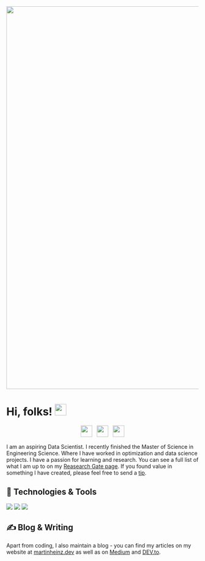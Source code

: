


<img src="https://user-images.githubusercontent.com/90649106/182227160-eca94b1e-9992-4156-8dd1-9c708ac7aca3.png" width="1000" >
     
# Hi, folks! <img src="https://raw.githubusercontent.com/MartinHeinz/MartinHeinz/master/wave.gif" width="30px">

<p align='center'>
<a href="https://www.researchgate.net/profile/Valeria-Pineda-Romero"><img height="30" src="https://raw.githubusercontent.com/WaylonWalker/WaylonWalker/main/icon/dev.png"></a>&nbsp;&nbsp;
<a href="https://instagram.com/_waylonwalker"><img height="30" src="https://github.com/WaylonWalker/WaylonWalker/blob/main/icon/instagram.jpg?raw=true"></a>&nbsp;&nbsp;
<a href="https://www.linkedin.com/in/valeria-pineda-romero/"><img height="30" src="https://github.com/WaylonWalker/WaylonWalker/blob/main/icon/linkedin.png?raw=true"></a>
</p>

I am an aspiring Data Scientist.  I recently finished the Master of Science in Engineering Science. Where I have worked in optimization and data science projects. I have a passion for learning and research.  You can see a full list of what I am up to on my [Reasearch Gate page](https://www.researchgate.net/profile/Valeria-Pineda-Romero).  If you found value in something I have created, please feel free to send a [tip](https://www.buymeacoffee.com/bBdtMQO).

## 🔧 Technologies & Tools
![](https://img.shields.io/badge/Code-Python-informational?style=flat&logo=python&logoColor=white&color=EF9F9F)
![](https://img.shields.io/badge/Code-R-informational?style=flat&logo=r&logoColor=white&color=EF9F9F)
![](https://img.shields.io/badge/Code-SQL-informational?style=flat&logo=microsoftsqlserver&logoColor=white&color=EF9F9F)

## &#x270d; Blog & Writing
Apart from coding, I also maintain a blog - you can find my articles on my website at [martinheinz.dev](https://martinheinz.dev/) as well as on [Medium](https://medium.com/@martin.heinz) and [DEV.to](https://dev.to/martinheinz).
